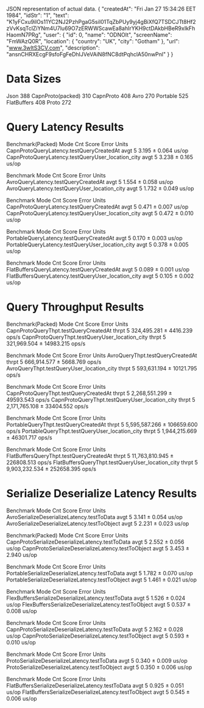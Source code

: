 JSON representation of actual data.
 {
   "createdAt": "Fri Jan 27 15:34:26 EET 1984",
   "idStr": "1",
   "text": "K1yFCxu9ilOs11YC2NJ2PzhPgaG5siI01TqZbPUy9yj4gBiXfQ7TSDCJTt8Hf2zVvKsqTclZiYNm4U7lu69O7zERWWScawEa8ahIrYKH9ctDAkbHBeR9xIkFhHaomN7PRg",
   "user": {
     "id": 0,
     "name": "ODNOIt",
     "screenName": "FmWAzQ0R",
     "location": {
       "country": "UK",
       "city": "Gotham"
     },
     "url": "www.3wItS3CV.com",
     "description": "ansnCHRXEcgF9sfoFgFeDhIJVeVAiN8fNC8dtPqhclA50nwPnl"
   }
 }

 
 # Data Sizes
 Json 388
 CapnProto(packed) 310
 CapnProto 408
 Avro 270
 Portable 525
 FlatBuffers 408
 Proto 272
 
# Query Latency Results
 
Benchmark(Packed)                                  Mode  Cnt  Score   Error  Units
CapnProtoQueryLatency.testQueryCreatedAt           avgt    5  3.195 ± 0.064  us/op
CapnProtoQueryLatency.testQueryUser_location_city  avgt    5  3.238 ± 0.165  us/op

Benchmark                                     Mode  Cnt  Score   Error  Units
AvroQueryLatency.testQueryCreatedAt           avgt    5  1.554 ± 0.058  us/op
AvroQueryLatency.testQueryUser_location_city  avgt    5  1.732 ± 0.049  us/op

Benchmark                                          Mode  Cnt  Score   Error  Units
CapnProtoQueryLatency.testQueryCreatedAt           avgt    5  0.471 ± 0.007  us/op
CapnProtoQueryLatency.testQueryUser_location_city  avgt    5  0.472 ± 0.010  us/op

Benchmark                                         Mode  Cnt  Score   Error  Units
PortableQueryLatency.testQueryCreatedAt           avgt    5  0.170 ± 0.003  us/op
PortableQueryLatency.testQueryUser_location_city  avgt    5  0.378 ± 0.005  us/op

Benchmark                                            Mode  Cnt  Score   Error  Units
FlatBuffersQueryLatency.testQueryCreatedAt           avgt    5  0.089 ± 0.001  us/op
FlatBuffersQueryLatency.testQueryUser_location_city  avgt    5  0.105 ± 0.002  us/op

# Query Throughput Results

Benchmark(Packed)                               Mode  Cnt       Score       Error  Units
CapnProtoQueryThpt.testQueryCreatedAt           thrpt    5  324,495.281 ±  4416.239  ops/s
CapnProtoQueryThpt.testQueryUser_location_city  thrpt    5  321,969.504 ± 14983.215  ops/s

Benchmark                                   Mode  Cnt       Score       Error  Units
AvroQueryThpt.testQueryCreatedAt           thrpt    5  666,914.577 ±  5668.769  ops/s
AvroQueryThpt.testQueryUser_location_city  thrpt    5  593,631.194 ± 10121.795  ops/s

Benchmark                                        Mode  Cnt        Score       Error  Units
CapnProtoQueryThpt.testQueryCreatedAt           thrpt    5  2,268,551.299 ± 49593.543  ops/s
CapnProtoQueryThpt.testQueryUser_location_city  thrpt    5  2,171,765.108 ± 33404.552  ops/s

Benchmark                                       Mode  Cnt        Score        Error  Units
PortableQueryThpt.testQueryCreatedAt           thrpt    5  5,595,587.266 ± 106659.600  ops/s
PortableQueryThpt.testQueryUser_location_city  thrpt    5  1,944,215.669 ±  46301.717  ops/s

Benchmark                                          Mode  Cnt         Score        Error  Units
FlatBuffersQueryThpt.testQueryCreatedAt           thrpt    5  11,763,810.945 ± 226808.513  ops/s
FlatBuffersQueryThpt.testQueryUser_location_city  thrpt    5   9,903,232.534 ± 252658.395  ops/s

# Serialize Deserialize Latency Results

Benchmark                                     Mode  Cnt  Score   Error  Units
AvroSerializeDeserializeLatency.testToData    avgt    5  3.141 ± 0.054  us/op
AvroSerializeDeserializeLatency.testToObject  avgt    5  2.231 ± 0.023  us/op

Benchmark(Packed)                                  Mode  Cnt  Score   Error  Units
CapnProtoSerializeDeserializeLatency.testToData    avgt    5  2.552 ± 0.056  us/op
CapnProtoSerializeDeserializeLatency.testToObject  avgt    5  3.453 ± 2.940  us/op

Benchmark                                         Mode  Cnt  Score   Error  Units
PortableSerializeDeserializeLatency.testToData    avgt    5  1.782 ± 0.070  us/op
PortableSerializeDeserializeLatency.testToObject  avgt    5  1.461 ± 0.021  us/op

Benchmark                                            Mode  Cnt  Score   Error  Units
FlexBuffersSerializeDeserializeLatency.testToData    avgt    5  1.526 ± 0.024  us/op
FlexBuffersSerializeDeserializeLatency.testToObject  avgt    5  0.537 ± 0.008  us/op

Benchmark                                          Mode  Cnt  Score   Error  Units
CapnProtoSerializeDeserializeLatency.testToData    avgt    5  2.162 ± 0.028  us/op
CapnProtoSerializeDeserializeLatency.testToObject  avgt    5  0.593 ± 0.010  us/op

Benchmark                                      Mode  Cnt  Score   Error  Units
ProtoSerializeDeserializeLatency.testToData    avgt    5  0.340 ± 0.009  us/op
ProtoSerializeDeserializeLatency.testToObject  avgt    5  0.350 ± 0.006  us/op

Benchmark                                            Mode  Cnt  Score   Error  Units
FlatBuffersSerializeDeserializeLatency.testToData    avgt    5  0.925 ± 0.051  us/op
FlatBuffersSerializeDeserializeLatency.testToObject  avgt    5  0.545 ± 0.006  us/op 